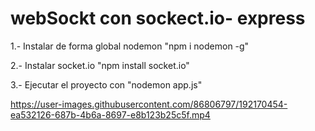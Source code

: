 # webSockt con sockect.io- express

1.- Instalar de forma global nodemon "npm i nodemon -g"

2.- Instalar socket.io "npm install socket.io"

3.- Ejecutar el proyecto con "nodemon app.js"




https://user-images.githubusercontent.com/86806797/192170454-ea532126-687b-4b6a-8697-e8b123b25c5f.mp4

